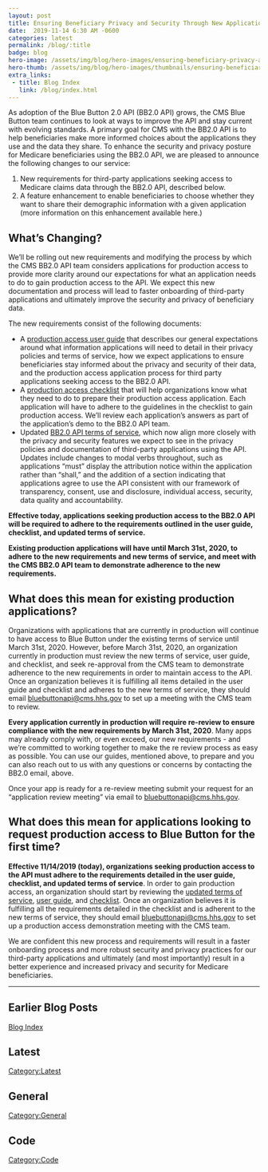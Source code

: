 ```yaml
---
layout: post
title: Ensuring Beneficiary Privacy and Security Through New Application Onboarding Requirements
date:  2019-11-14 6:30 AM -0600
categories: latest
permalink: /blog/:title
badge: blog
hero-image: /assets/img/blog/hero-images/ensuring-beneficiary-privacy-and-security-through-new-application-onboarding-requirements.jpg
hero-thumb: /assets/img/blog/hero-images/thumbnails/ensuring-beneficiary-privacy-and-security-through-new-application-onboarding-requirements.jpg
extra_links:
 - title: Blog Index
   link: /blog/index.html
---
```


As adoption of the Blue Button 2.0 API (BB2.0 API) grows, the CMS Blue Button team continues to look at ways to improve the API and stay current with evolving standards. A primary goal for CMS with the BB2.0 API is to help beneficiaries make more informed choices about the applications they use and the data they share. To enhance the security and privacy posture for Medicare beneficiaries using the BB2.0 API, we are pleased to announce the following changes to our service:

1.	New requirements for third-party applications seeking access to Medicare claims data through the BB2.0 API, described below. 
2.	A feature enhancement to enable beneficiaries to choose whether they want to share their demographic information with a given application (more information on this enhancement available here.)

## What’s Changing?

We’ll be rolling out new requirements and modifying the process by which the CMS BB2.0 API team considers applications for production access to provide more clarity around our expectations for what an application needs to do to gain production access to the API. We expect this new documentation and process will lead to faster onboarding of third-party applications and ultimately improve the security and privacy of beneficiary data.

The new requirements consist of the following documents: 

- A [production access user guide](/guide) that describes our general expectations around what information applications will need to detail in their privacy policies and terms of service, how we expect applications to ensure beneficiaries stay informed about the privacy and security of their data, and the production access application process for third party applications seeking access to the BB2.0 API.
- A [production access checklist](/checklist) that will help organizations know what they need to do to prepare their production access application. Each application will have to adhere to the guidelines in the checklist to gain production access. We’ll review each application’s answers as part of the application’s demo to the BB2.0 API team.
- Updated [BB2.0 API terms of service](/terms), which now align more closely with the privacy and security features we expect to see in the privacy policies and documentation of third-party applications using the API. Updates include changes to modal verbs throughout, such as applications “must” display the attribution notice within the application rather than “shall,” and the addition of a section indicating that applications agree to use the API consistent with our framework of transparency, consent, use and disclosure, individual access, security, data quality and accountability.

**Effective today, applications seeking production access to the BB2.0 API will be required to adhere to the requirements outlined in the user guide, checklist, and updated terms of service.**

**Existing production applications will have until March 31st, 2020, to adhere to the new requirements and new terms of service, and meet with the CMS BB2.0 API team to demonstrate adherence to the new requirements.**

## What does this mean for existing production applications?

Organizations with applications that are currently in production will continue to have access to Blue Button under the existing terms of service until March 31st, 2020. However, before March 31st, 2020, an organization currently in production must review the new terms of service, user guide, and checklist, and seek re-approval from the CMS team to demonstrate adherence to the new requirements in order to maintain access to the API. Once an organization believes it is fulfilling all items detailed in the user guide and checklist and adheres to the new terms of service, they should email [bluebuttonapi@cms.hhs.gov](mailto:bluebuttonapi@cms.hhs.gov) to set up a meeting with the CMS team to review. 

**Every application currently in production will require re-review to ensure compliance with the new requirements by March 31st, 2020**. Many apps may already comply with, or even exceed, our new requirements - and we’re committed to working together to make the re review process as easy as possible. You can use our guides, mentioned above, to prepare and you can also reach out to us with any questions or concerns by contacting the BB2.0 email, above.

Once your app is ready for a re-review meeting submit your request for an “application review meeting” via email to [bluebuttonapi@cms.hhs.gov](mailto:bluebuttonapi@cms.hhs.gov).

## What does this mean for applications looking to request production access to Blue Button for the first time?

**Effective 11/14/2019 (today), organizations seeking production access to the API must adhere to the requirements detailed in the user guide, checklist, and updated terms of service**. In order to gain production access, an organization should start by reviewing the [updated terms of service](/terms), [user guide](/guide), and [checklist](/checklist). Once an organization believes it is fulfilling all the requirements detailed in the checklist and is adherent to the new terms of service, they should email bluebuttonapi@cms.hhs.gov to set up a production access demonstration meeting with the CMS team. 

We are confident this new process and requirements will result in a faster onboarding process and more robust security and privacy practices for our third-party applications and ultimately (and most importantly) result in a better experience and increased privacy and security for Medicare beneficiaries. 


---
## Earlier Blog Posts

[Blog Index](/blog/)

## Latest
[Category:Latest](/blog/category/latest.html)

## General
[Category:General](/blog/category/general.html)

## Code
[Category:Code](/blog/category/code.html)
